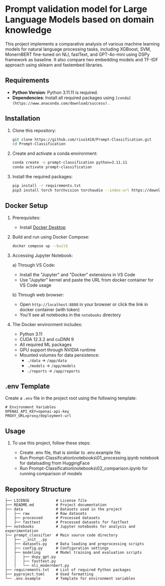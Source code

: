 # Prompt validation model for Large Language Models based on domain knowledge

This project implements a comparative analysis of various machine learning models for natural language processing tasks, including XGBoost, SVM, MonernBERT fine-tuned on NLI, fastText, and GPT-4o-mini using DSPy framework as baseline.
It also compare two embedding models and TF-IDF approach using sklearn and fastembed libraries.

## Requirements

- **Python Version**: Python 3.11.11 is required.
- **Dependencies**: Install all required packages using `[conda](https://www.anaconda.com/download/success)` .

## Installation

1. Clone this repository:

   ```bash
   git clone https://github.com/riso1410/Prompt-Classification.git
   cd Prompt-Classification
   ```

2. Create and activate a conda environment:

   ```bash
   conda create -n prompt-classification python=3.11.11
   conda activate prompt-classification
   ```

3. Install the required packages:

   ```bash
   pip install -r requirements.txt
   pip3 install torch torchvision torchaudio --index-url https://download.pytorch.org/whl/cu124
   ```

## Docker Setup

1. Prerequisites:
   - Install [Docker Desktop](https://www.docker.com/products/docker-desktop/)

2. Build and run using Docker Compose:
   ```bash
   docker compose up --build
   ```

3. Accessing Jupyter Notebook:

   a) Through VS Code:
   - Install the "Jupyter" and "Docker" extensions in VS Code
   - Use "Jupyter" kernel and paste the URL from docker container for VS Code usage

   b) Through web browser:
   - Open `http://localhost:8888` in your browser or click the link in docker container (with token)
   - You'll see all notebooks in the `notebooks` directory

4. The Docker environment includes:
   - Python 3.11
   - CUDA 12.3.2 and cuDNN 9
   - All required ML packages
   - GPU support through NVIDIA runtime
   - Mounted volumes for data persistence:
     - `./data` → `/app/data`
     - `./models` → `/app/models`
     - `./reports` → `/app/reports`


## .env Template

Create a `.env` file in the project root using the following template:

```plaintext
# Environment Variables
OPENAI_API_KEY=openai-api-key
PROXY_URL=proxy/deployment-url
```

## Usage

1. To use this project, follow these steps:

   - Create .env file, that is similar to .env.example file
   - Run Prompt-Classification\notebooks\01_processing.ipynb notebook for dataloading from HuggingFace
   - Run Prompt-Classification\notebooks\02_comparison.ipynb for running comparison of models 

## Repository Structure

```plaintext
├── LICENSE            # License file
├── README.md          # Project documentation
├── data               # Datasets used in the project
│   ├── raw            # Raw datasets
│   ├── processed      # Processed datasets
│   ├── fasttext       # Processed datasets for fastText
├── notebooks          # Jupyter notebooks for analysis and experimentation
├── prompt_classifier  # Main source code directory
│   ├── __init__.py
│   ├── datasets.py    # Data loading and preprocessing scripts
│   ├── config.py      # Configuration settings
│   ├── modeling       # Model training and evaluation scripts
│   │   ├── dspy_gpt.py
│   │   ├── fasttext.py
│   │   └── nli_modernbert.py
├── requirements.txt   # List of required Python packages
├── pyproject.toml     # Used formatting
└── .env.example       # Template for environment variables
```
